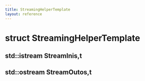 ```yaml
---
title: StreamingHelperTemplate
layout: reference
---
```

struct StreamingHelperTemplate
===
std::istream StreamInis,t
------

std::ostream StreamOutos,t
------

